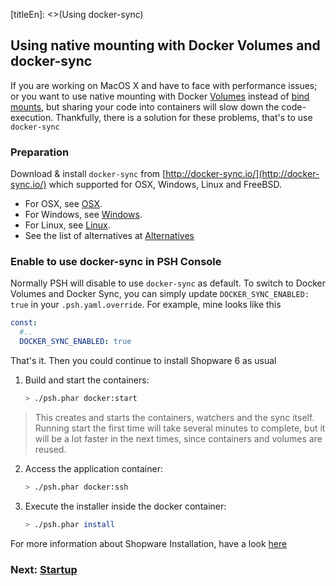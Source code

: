 [titleEn]: <>(Using docker-sync)


## Using native mounting with Docker Volumes and docker-sync

If you are working on MacOS X and have to face with performance issues; or you want to use native mounting with Docker [Volumes](https://docs.docker.com/storage/volumes/) instead of [bind mounts](https://docs.docker.com/storage/bind-mounts/), but sharing your code into containers will slow down the code-execution. Thankfully, there is a solution for these problems, that's to use `docker-sync`    

### Preparation

Download & install `docker-sync` from [http://docker-sync.io/](http://docker-sync.io/) which supported for OSX, Windows, Linux and FreeBSD.

* For OSX, see [OSX](https://docker-sync.readthedocs.io/en/latest/getting-started/installation.html#installation-osx).
* For Windows, see [Windows](https://docker-sync.readthedocs.io/en/latest/getting-started/installation.html#installation-windows).
* For Linux, see [Linux](https://docker-sync.readthedocs.io/en/latest/getting-started/installation.html#installation-linux).
* See the list of alternatives at [Alternatives](https://docker-sync.readthedocs.io/en/latest/miscellaneous/alternatives.html)


### Enable to use docker-sync in PSH Console

Normally PSH will disable to use `docker-sync` as default. To switch to Docker Volumes and Docker Sync, you can simply update `DOCKER_SYNC_ENABLED: true` in your `.psh.yaml.override`. For example, mine looks like this

```yaml
const:
  #..
  DOCKER_SYNC_ENABLED: true
```

That's it. Then you could continue to install Shopware 6 as usual

1. Build and start the containers:

    ```bash
    > ./psh.phar docker:start
    ```

> This creates and starts the containers, watchers and the sync itself. Running start the first time will take several minutes to complete, but it will be a lot faster in the next times, since containers and volumes are reused.

2. Access the application container:

    ```bash
    > ./psh.phar docker:ssh
    ```

3. Execute the installer inside the docker container:

    ```bash
    > ./psh.phar install 
    ```

For more information about Shopware Installation, have a look [here](https://docs.shopware.com/en/shopware-platform-dev-en/getting-started/system-installation-guides)

### Next: [Startup](./../30-startup-guide/__categoryInfo.md)
  